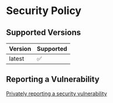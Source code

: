 # Security Policy

## Supported Versions

| Version | Supported          |
|---------|--------------------|
| latest  | :white_check_mark: |

## Reporting a Vulnerability

[Privately reporting a security vulnerability](https://docs.github.com/en/code-security/security-advisories/guidance-on-reporting-and-writing-information-about-vulnerabilities/privately-reporting-a-security-vulnerability#privately-reporting-a-security-vulnerability)

